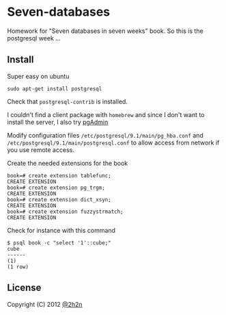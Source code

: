 # Seven-databases

Homework for "Seven databases in seven weeks" book. So this is the postgresql week ...

## Install

Super easy on ubuntu

    sudo apt-get install postgresql

Check that `postgresql-contrib` is installed.

I couldn't find a client package with `homebrew` and since I don't want to install the server, I also try [pgAdmin](http://www.pgadmin.org/download/)

Modify configuration files `/etc/postgresql/9.1/main/pg_hba.conf` and `/etc/postgresql/9.1/main/postgresql.conf` to allow access from network if you use remote access.

Create the needed extensions for the book

    book=# create extension tablefunc;
    CREATE EXTENSION
    book=# create extension pg_trgm;
    CREATE EXTENSION
    book=# create extension dict_xsyn;
    CREATE EXTENSION
    book=# create extension fuzzystrmatch;
    CREATE EXTENSION

Check for instance with this command

    $ psql book -c "select '1'::cube;"
    cube
    ------
    (1)
    (1 row)

## License

Copyright (C) 2012 [@2h2n](https://twitter.com/2h2n/)

